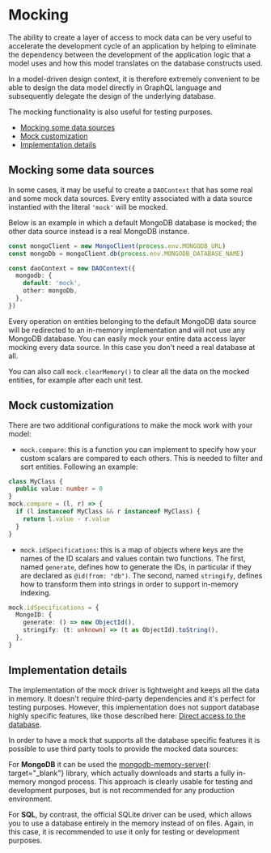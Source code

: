 # Mocking

The ability to create a layer of access to mock data can be very useful to accelerate the development cycle of an application by helping to eliminate the dependency between the development of the application logic that a model uses and how this model translates on the database constructs used.

In a model-driven design context, it is therefore extremely convenient to be able to design the data model directly in GraphQL language and subsequently delegate the design of the underlying database.

The mocking functionality is also useful for testing purposes.

  - [Mocking some data sources](#mocking-some-data-sources)
  - [Mock customization](#mock-customization)
  - [Implementation details](#implementation-details)

## Mocking some data sources

In some cases, it may be useful to create a `DAOContext` that has some real and some mock data sources. Every entity associated with a data source instantied with the literal `'mock'` will be mocked.

Below is an example in which a default MongoDB database is mocked; the other data source instead is a real MongoDB instance.

```typescript
const mongoClient = new MongoClient(process.env.MONGODB_URL)
const mongoDb = mongoClient.db(process.env.MONGODB_DATABASE_NAME)

const daoContext = new DAOContext({
  mongodb: {
    default: 'mock',
    other: mongoDb,
  },
})
```

Every operation on entities belonging to the default MongoDB data source will be redirected to an in-memory implementation and will not use any MongoDB database. You can easily mock your entire data access layer mocking every data source. In this case you don't need a real database at all. 

You can also call `mock.clearMemory()` to clear all the data on the mocked entities, for example after each unit test.

## Mock customization

There are two additional configurations to make the mock work with your model:

- `mock.compare`: this is a function you can implement to specify how your custom scalars are compared to each others. This is needed to filter and sort entities. Following an example:

```typescript
class MyClass {
  public value: number = 0
}
mock.compare = (l, r) => {
  if (l instanceof MyClass && r instanceof MyClass) {
    return l.value - r.value
  }
}
```

- `mock.idSpecifications`: this is a map of objects where keys are the names of the ID scalars and values contain two functions. The first, named `generate`, defines how to generate the IDs, in particular if they are declared as `@id(from: "db")`. The second, named `stringify`, defines how to transform them into strings in order to support in-memory indexing.

```typescript
mock.idSpecifications = {
  MongoID: {
    generate: () => new ObjectId(),
    stringify: (t: unknown) => (t as ObjectId).toString(),
  },
}
```
## Implementation details

The implementation of the mock driver is lightweight and keeps all the data in memory. It doesn't require third-party dependencies and it's perfect for testing purposes. However, this implementation does not support database highly specific features, like those described here: [Direct access to the database](raw-databse-access).

In order to have a mock that supports all the database specific features it is possible to use third party tools to provide the mocked data sources:

For **MongoDB** it can be used the [mongodb-memory-server](https://github.com/nodkz/mongodb-memory-server){: target="\_blank"} library, which actually downloads and starts a fully in-memory mongod process. This approach is clearly usable for testing and development purposes, but is not recommended for any production environment.

For **SQL**, by contrast, the official SQLite driver can be used, which allows you to use a database entirely in the memory instead of on files. Again, in this case, it is recommended to use it only for testing or development purposes.

